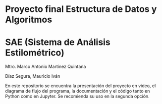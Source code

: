 # Proyecto final Estructura de Datos y Algoritmos

# SAE (Sistema de Análisis Estilométrico)

Mtro. Marco Antonio Martínez Quintana

Díaz Segura, Mauricio Iván

En este repositorio se encuentra la presentación del proyecto en video, el diagrama de flujo del programa, la documentación y el código tanto en Python como en Jupyter. Se recomienda su uso en la segunda opción.
